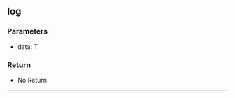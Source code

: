 ## log
### Parameters
- data: T

### Return
- No Return
--------------------------------------------
